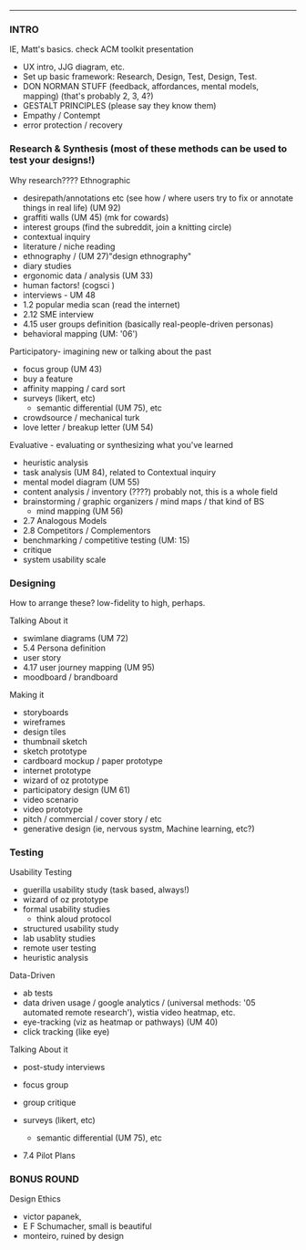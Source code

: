 
---
### INTRO
IE, Matt's basics. check ACM toolkit presentation

- UX intro, JJG diagram, etc.  
- Set up basic framework: Research, Design, Test, Design, Test.
- DON NORMAN STUFF (feedback, affordances, mental models, mapping) (that's probably 2, 3, 4?)
- GESTALT PRINCIPLES (please say they know them)
- Empathy / Contempt
- error protection / recovery

### Research & Synthesis (most of these methods can be used to test your designs!)
Why research????
Ethnographic
- desirepath/annotations etc (see how / where users try to fix or annotate things in real life) (UM 92)  
- graffiti walls (UM 45) (mk for cowards)
- interest groups (find the subreddit, join a knitting circle)
- contextual inquiry
- literature / niche reading
- ethnography / (UM 27)"design ethnography"
- diary studies
- ergonomic data / analysis (UM 33)
- human factors! (cogsci )
- interviews - UM 48
- 1.2 popular media scan (read the internet)
- 2.12 SME interview
- 4.15 user groups definition (basically real-people-driven personas)
- behavioral mapping (UM: '06')

Participatory- imagining new or talking about the past
- focus group (UM 43)
- buy a feature
- affinity mapping / card sort
- surveys (likert, etc)
  - semantic differential (UM 75), etc
- crowdsource / mechanical turk
- love letter / breakup letter (UM 54)

Evaluative - evaluating or synthesizing what you've learned
- heuristic analysis
- task analysis (UM 84), related to Contextual inquiry
- mental model diagram (UM 55)  
- content analysis / inventory (????) probably not, this is a whole field
- brainstorming / graphic organizers / mind maps / that kind of BS
  - mind mapping (UM 56)
- 2.7 Analogous Models
- 2.8 Competitors / Complementors
- benchmarking / competitive testing (UM: 15)
- critique
- system usability scale


### Designing
How to arrange these?  low-fidelity to high, perhaps.

Talking About it
- swimlane diagrams (UM 72)
- 5.4 Persona definition
- user story
- 4.17 user journey mapping (UM 95)
- moodboard / brandboard

Making it
- storyboards
- wireframes
- design tiles
- thumbnail sketch
- sketch prototype
- cardboard mockup / paper prototype
- internet prototype
- wizard of oz prototype
- participatory design (UM 61)
- video scenario
- video prototype
- pitch / commercial / cover story / etc
- generative design (ie, nervous systm, Machine learning, etc?)

### Testing

Usability Testing
- guerilla usability study (task based, always!)
- wizard of oz prototype
- formal usability studies
  - think aloud protocol
- structured usability study
- lab usablity studies
- remote user testing
- heuristic analysis

Data-Driven
- ab tests
- data driven usage / google analytics / (universal methods: '05 automated remote research'), wistia video heatmap, etc.  
- eye-tracking (viz as heatmap or pathways) (UM 40)
- click tracking (like eye)

Talking About it
- post-study interviews
- focus group
- group critique
- surveys (likert, etc)
  - semantic differential (UM 75), etc

- 7.4 Pilot Plans

### BONUS ROUND
Design Ethics

- victor papanek,
- E F Schumacher, small is beautiful
- monteiro, ruined by design
